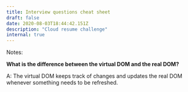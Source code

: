 ```yaml
---
title: Interview questions cheat sheet
draft: false
date: 2020-08-03T18:44:42.151Z
description: "Cloud resume challenge"
internal: true
---
```


Notes:

**What is the difference between the virtual DOM and the real DOM?**

A: The virtual DOM keeps track of changes and updates the real DOM whenever something needs to be refreshed.
